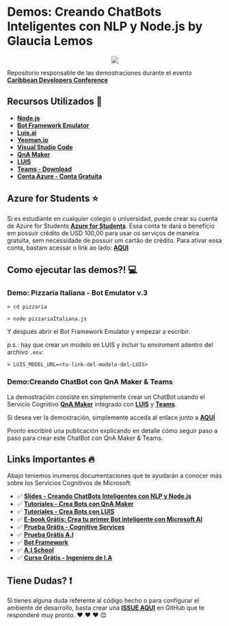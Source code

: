 # Demos: Creando ChatBots Inteligentes con NLP y Node.js by Glaucia Lemos

<p align="center">
  <img src="https://i.postimg.cc/zfWRBVZK/CDC-logo-light-bg.png"/>  
</p>

Repositorio responsable de las demostraciones durante el evento **[Caribbean Developers Conference](https://cdc.dev/)**

## Recursos Utilizados 🚀

- **[Node.js](https://nodejs.org/en/)**
- **[Bot Framework Emulator](https://github.com/Microsoft/BotFramework-Emulator/releases)**
- **[Luis.ai](https://luis.ai/home)**
- **[Yeoman.io](https://yeoman.io/)**
- **[Visual Studio Code](http://bit.ly/2HM1c7x)**
- **[QnA Maker](https://docs.microsoft.com/azure/cognitive-services/qnamaker/overview/overview?WT.mc_id=cdc-github-gllemos)**
- **[LUIS](https://docs.microsoft.com/azure/cognitive-services/luis/what-is-luis?WT.mc_id=cdc-github-gllemos)**
- **[Teams - Download](https://products.office.com/pt-br/microsoft-teams/group-chat-software)**
- **[Conta Azure - Conta Gratuita](https://azure.microsoft.com/free/?WT.mc_id=cdc-github-gllemos)**

## Azure for Students ⭐️

Si es estudiante en cualquier colegio o universidad, puede crear su cuenta de Azure for Students **[Azure for Students](https://azure.microsoft.com/es-es/free/students/?WT.mc_id=cdc-github-gllemos)**. Essa conta te dará o benefício em possuir crédito de USD 100,00 para usar os serviços de maneira gratuita, sem necessidade de possuir um cartão de crédito. Para ativar essa conta, bastam acessar o link ao lado: **[AQUI](https://azure.microsoft.com/es-es/free/students/?WT.mc_id=cdc-github-gllemos)**

## Como ejecutar las demos?! 💻

### Demo: Pizzaria Italiana - Bot Emulator v.3

```
> cd pizzaria
```

```
> node pizzariaItaliana.js
```

Y después abrir el Bot Framework Emulator y empezar a escribir.

p.s.: hay que crear un modelo en LUIS y incluir tu enviroment adentro del archivo `.env`:

```
> LUIS_MODEL_URL=<tu-link-del-modelo-del-LUIS>
```

### Demo:Creando ChatBot con QnA Maker & Teams

La demostración consiste en simplemente crear un ChatBot usando el Servicio Cognitivo **[QnA Maker](https://www.qnamaker.ai/)** integrado con **[LUIS](https://azure.microsoft.com/services/cognitive-services/language-understanding-intelligent-service/?WT.mc_id=cdc-github-gllemos)** y **[Teams](https://teams.microsoft.com/downloads)**.

Si desea ver la demostración, simplemente acceda al enlace junto a **[AQUÍ](https://youtu.be/kLKYMIm_mFA)**

Pronto escribiré una publicación explicando en detalle cómo seguir paso a paso para crear este ChatBot con QnA Maker & Teams.


## Links Importantes 🔥

Abajo teniemos inumeros documentaciones que te ayudarán a conocer más sobre los Servicios Cognitivos de Microsoft:

- ✅ **[Slides - Creando ChatBots Inteligentes con NLP y Node.js](http://bit.ly/slides-botsbrasil2019)**
- ✅ **[Tutoriales - Crea Bots con QnA Maker](https://docs.microsoft.com/es-es/azure/cognitive-services/qnamaker/tutorials/create-publish-query-in-portal?WT.mc_id=cdc-github-gllemos)**
- ✅ **[Tutoriales - Crea Bots con LUIS](https://docs.microsoft.com/es-es/azure/cognitive-services/luis/get-started-portal-build-app?WT.mc_id=cdc-github-gllemos)**
- ✅ **[E-book Grátis: Crea tu primer Bot inteligente con Microsoft AI](https://azure.microsoft.com/es-es/resources/create-your-first-intelligent-bot-with-microsoft-ai-pt-br/?WT.mc_id=cdc-github-gllemos)**
- ✅ **[Prueba Grátis - Cognitive Services](https://azure.microsoft.com/es-es/services/cognitive-services/?WT.mc_id=cdc-github-gllemos)**
- ✅ **[Prueba Grátis A.I](https://azure.microsoft.com/free/ai/?WT.mc_id=cdc-github-gllemos)**
- ✅ **[Bot Framework](https://docs.microsoft.com/es-es/azure/bot-service/?view=azure-bot-service-4.0&?WT.mc_id=cdc-github-gllemos)**
- ✅ **[A.I School](https://aischool.microsoft.com/en-us/home)**
- ✅ **[Curso Grátis - Ingeniero de I.A](https://docs.microsoft.com/es-es/learn/browse/?roles=ai-engineer&WT.mc_id=cdc-github-gllemos)**

## Tiene Dudas? ❗️

Si tienes alguna duda referente al código hecho o para configurar el ambiente de desarrollo, basta crear una **[ISSUE AQUI](https://github.com/glaucia86/demos-cdc-2019/issues)** en GitHub que te responderé muy pronto. ❤️ ❤️ ❤️ 😊
